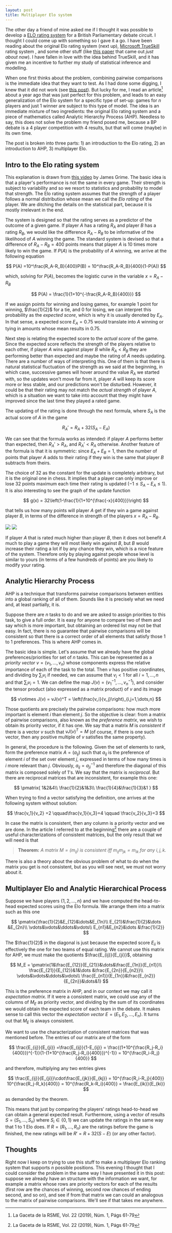 ```yaml
---
layout: post
title: Multiplayer Elo system
---
```




The other day a friend of mine asked me if I thought it was possible to develop a [ELO rating system](https://en.wikipedia.org/wiki/Elo_rating_system) for a British Parliamentary debate circuit. I thought I could come up with something so I gave it a go. I have been reading about the original Elo rating system (next up), [Microsoft TrueSkill](https://www.microsoft.com/en-us/research/project/trueskill-ranking-system/) rating system , and some other stuff (like [this paper](https://arxiv.org/abs/2101.00400) that came out *just about now*). I have fallen in love with the idea behind TrueSkill, and it has given me an incentive to further my study of statistical inference and modelling. 

When one first thinks about the problem, combining pairwise comparisons is the immediate idea that they want to test. As I had done some digging, I knew that it did not work (see [this post](https://www.gautamnarula.com/rating/)). But lucky for me, I read an article[^gaceta] about a year ago that was just perfect for this problem, and leads to an easy generalization of the Elo system for a specific type of set-up: games for $n$ players and just $1$ winner are subject to this type of model. The idea is an immediate mixture of two ingredients: the original Elo rating system and a piece of mathematics called Analytic Hierarchy Process (AHP). Needless to say, this does not solve the problem my friend posed me, because a BP debate is a $4$ player competition with $4$ results, but that will come (maybe) in its own time.

The post is broken into three parts: 1) an introduction to the Elo rating, 2) an introduction to AHP, 3) multiplayer Elo.

## Intro to the Elo rating system

This explanation is drawn from [this video](https://www.youtube.com/watch?v=AsYfbmp0To0) by James Grime. The basic idea is that a player's performance is not the same in every game. Their strength is subject to variability and so we resort to statistics and probability to model that strength. The Elo rating system assumes that the strength of a player follows a normal distribution whose mean we call the *Elo rating* of the player. We are ditching the details on the statistical part, because it is mostly irrelevant in the end. 

The system is designed so that the rating serves as a predictor of the outcome of a given game. If player $A$ has a rating $R_A$ and player $B$ has a rating $R_B$, we would like the difference $R_A-R_B$ to be informative of the likelihood of $A$ winning the game. The standard system is devised so that a difference of $R_A-R_B = 400$ points means that player $A$ is $10$ times more likely to win the game. If $P(A)$ is the probability of $A$ winning, we arrive at the following equation



$$
P(A)  =10^\frac{R_A-R_B}{400}P(B) = 10^\frac{R_A-R_B}{400}(1-P(A))
$$



which, solving for $P(A)$, becomes the logistic curve in the variable $x = R_A-R_B$ 



$$
P(A) = \frac{1}{1+10^{-\frac{R_A-R_B}{400}}}
$$



If we assign points for winning and losing games, for example $1$ point for winning, $\frac{1}{2}$ for a tie, and $0$ for losing, we can interpret this probability as the *expected score*, which is why it is usually denoted by $E_A$. In that sense, a expected score $E_A = 0.75$ would translate into $A$ winning or tying in amounts whose mean results in $0.75$.

Next step is relating the expected score to the *actual score* of the game. Since the expected score reflects the strength of the players relative to each other, if player $A$ wins against player $B$ while $R_A<R_B$ they are performing better than expected and maybe the rating of $A$ needs updating. There are a number of ways of interpreting this. One of them is that there is natural statistical fluctuation of the strength as we said at the beginning, in which case, successive games will hover around the value $R_A$ we started with, so the updates won't move far from it, player $A$ will keep its score more or less stable, and our predictions won't be disturbed. However, it could be that their rating may not match the *actual strength* of player $A$, which is a situation we want to take into account that they might have improved since the last time they played a rated game. 

The updating of the rating is done through the next formula, where $S_A$ is the actual score of $A$ in the game


$$
R_A' = R_A +32(S_A-E_A)
$$


We can see that the formula works as intended: if player $A$ performs better than expected, then $R_A' >R_A$, and $R_A'<R_A$ otherwise. Another feature of the formula is that it is symmetric: since $E_A+E_B = 1$, then the number of points that player $A$ adds to their rating if they win is the same that player $B$ subtracts from theirs.

The choice of $32$ as the constant for the update is completely arbitrary, but it is the original one in chess. It implies that a player can only improve or lose $32$ points maximum each time their rating is updated ($-1\leq S_A-E_A \leq 1$). It is also interesting to see the graph of the update function


$$
g(x) = 32\left(1-\frac{1}{1+10^{\frac{-x}{400}}}\right)
$$


that tells us how many points will player $A$ get if they win a game against player $B$, in terms of the difference in strength of the players $x = R_A-R_B$.


<img src="/pictures/2021-02-18-multiplayer-elo\update_function_light.svg" class="pic_lightmode">
<img src="/pictures/2021-02-18-multiplayer-elo\update_function_dark.svg" class="pic_darkmode">



If player $A$ that is rated much higher than player $B$, then it does not benefit $A$ much to play a game they will most likely win against $B$, but $B$ would increase their rating a lot if by any chance they win, which is a nice feature of the system. Therefore only by playing against people whose level is similar to yours (in terms of a few hundreds of points) are you likely to modify your rating.



## Analytic Hierarchy Process

AHP is a technique that transforms pairwise comparisons between entities into a global ranking of all of them. Sounds like it is precisely what we need and, at least partially, it is. 

Suppose there are $n$ tasks to do and we are asked to assign priorities to this task, to give a full order. It is easy for anyone to compare two of them and say which is more important, but obtaining an ordered list may not be that easy. In fact, there is no guarantee that pairwise comparisons will be consistent so that there is a correct order of all elements that satisfy those 1 to 1 preferences. This is where AHP comes in.

The basic idea is simple. Let's assume that we already have the global preferences/priorities for set of $n$ tasks. This can be represented as a *priority vector* $v=(v_1,\dots,v_n)$ whose components express the relative importance of each of the task to the total. Then $v$ has positive coordinates, and dividing by $\sum_i v_i$ if needed, we can assume that $v_i<1$ for all $i=1,\dots,n$ and that $\sum_i v_i = 1$. We can define the map $J(v) = (v_1^{-1},\dots,v_n^{-1})$, and consider the tensor product (also expressed as a matrix product) of $v$ and its image


$$
v\otimes J(v) = vJ(v)^T = \left(\frac{v_i}{v_j}\right)_{i,j=1,\dots,n}
$$


Those quotients are precisely the pairwise comparisons: how much more important is element $i$ than element $j$. So the objective is clear: from a matrix of pairwise comparisons, also known as the *preference matrix*, we wish to obtain its priority vector, if it has one. We say that a matrix $M$ is *consistent* if there is a vector $v$ such that $vJ(v)^T = M$ (of course, if there is one such vector, then any positive multiple of $v$ satisfies the same property).

In general, the procedure is the following. Given the set of elements to rank, form the preference matrix $A=(a_{ij})$ such that $a_{ij}$ is the preference of element $i$ of the set over element $j$, expressed in terms of how many times is $i$ more relevant than $j$. Obviously,  $a_{ij} = a_{ji}^{-1}$ and therefore the diagonal of this matrix is composed solely of $1$'s. We say that the matrix is *reciprocal*. But there are reciprocal matrices that are inconsistent, for example this one:


$$
\pmatrix{
1&2&4\\
\frac{1}{2}&1&3\\
\frac{1}{4}&\frac{1}{3}&1
}
$$


When trying to find a vector satisfying the definition, one arrives at the following system without solution:


$$
\frac{v_1}{v_2} =2 \qquad\frac{v_1}{v_3}=4 \qquad \frac{v_2}{v_3}=3
$$

In case the matrix is consistent, then any column is a priority vector and we are done. In the article I referred to at the beginning[^gaceta] there are a couple of useful characterizations of consistent matrices, but the only result that we will need is that

> **Theorem:** *A matrix $M=(m_{ij})$ is consistent iff $m_{ij}m_{jk}=m_{ik}$ for any $i,j,k$.* 

There is also a theory about the obvious problem of what to do when the matrix you get is not consistent, but as you will see next, we must not worry about it.



## Multiplayer Elo and Analytic Hierarchical Process

Suppose we have players $\{1,2,\dots,n\}$ and we have computed the head-to-head expected scores using the Elo formula. We arrange them into a matrix such as this one


$$
\pmatrix{\frac{1}{2}&E_{12}&\dots&E_{1n}\\
E_{21}&\frac{1}{2}&\dots &E_{2n}\\
\vdots&\vdots&\ddots&\vdots\\
E_{n1}&E_{n2}&\dots &\frac{1}{2}}
$$


The $\frac{1}{2}$ in the diagonal is just because the expected score $E_{ii}$ is effectively the one for two teams of equal rating. We cannot use this matrix for AHP, we must make the quotients $\frac{E_{ij}}{E_{ji}}$, obtaining


$$
M_E = \pmatrix{1&\frac{E_{12}}{E_{21}}&\dots&\frac{E_{1n}}{E_{n1}}\\
\frac{E_{21}}{E_{12}}&1&\dots &\frac{E_{2n}}{E_{n2}}\\
\vdots&\vdots&\ddots&\vdots\\
\frac{E_{n1}}{E_{1n}}&\frac{E_{n2}}{E_{2n}}&\dots&1}
$$


This is the preference matrix in AHP, and in our context we may call it *expectation matrix*. If it were a consistent matrix, we could use any of the columns of $M_E$ as priority vector, and dividing by the sum of its coordinates we would obtain the expected score of each team in the debate. It makes sense to call this vector the *expectation vector* $E = (E_1,E_2,\dots,E_n)$. It turns out that $M_E$ is always consistent. 

We want to use the characterization of consistent matrices that was mentioned before. The entries of our matrix are of the form


$$
\frac{E_{ij}}{E_{ji}} =\frac{E_{ij}}{1-E_{ij}} = \frac{(1+10^{\frac{R_j-R_i}{400}})^{-1}}{1-(1+10^{\frac{R_j-R_i}{400}})^{-1}} = 10^{\frac{R_i-R_j}{400}}
$$


and therefore, multiplying any two entries gives


$$
\frac{E_{ij}}{E_{ji}}\cdot\frac{E_{jk}}{E_{kj}} = 10^{\frac{R_i-R_j}{400}} 10^{\frac{R_j-R_k}{400}} =  10^{\frac{R_k-R_i}{400}} = \frac{E_{ik}}{E_{ki}}
$$

as demanded by the theorem.

This means that just by comparing the players' ratings head-to-head we can obtain a general expected result. Furthermore, using a vector of results $S = (S_1,\dots, S_n)$ where $S_i\in\{0,1\}$ we can update the ratings in the same way that 1 to 1 Elo does. If $R = (R_1, \dots,R_n)$ are the ratings before the game is finished, the new ratings will be $R' = R+32(S-E)$ (or any other factor). 



## Thoughts

Right now I keep on trying to use this stuff to make a multiplayer Elo ranking system that supports $n$ possible positions. This evening I thought that I could consider the problem in the same way I have presented it in this post: suppose we already have an structure with the information we want, for example a matrix whose rows are priority vectors for each of the results (first row are the chances of winning, second row chances of ending second, and so on), and see if from that matrix we can could an analogous to the matrix of pairwise comparisons. We'll see if that takes me anywhere.

[^gaceta]: La Gaceta de la RSME, Vol. 22 (2019), Núm. 1, Págs 61-79













